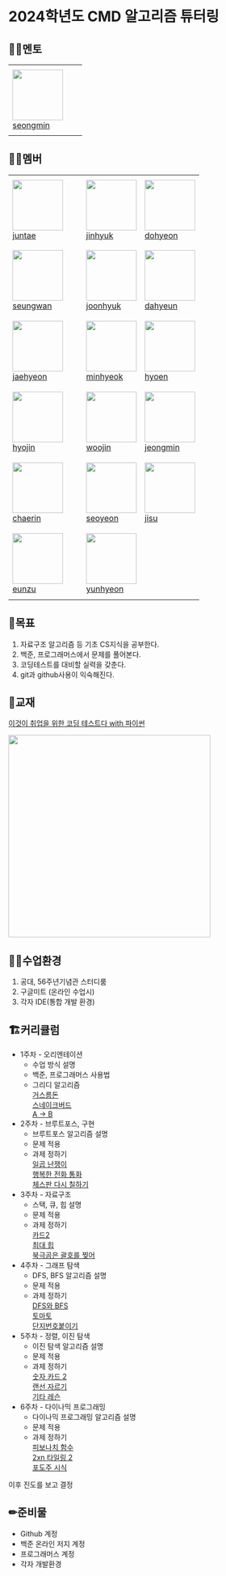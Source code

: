 # 2024학년도 CMD 알고리즘 튜터링

## 💁‍♂️멘토
<table>
  <tr height="140px">
    <td width="130px">
      <a href="https://github.com/seongm1n"><img height="100px" width="100px" src="https://avatars.githubusercontent.com/u/166149819?v=4"></a>
      <br>
      <a href="https://github.com/seongm1n">seongmin</a>
    </td>
  </tr>
</table>

## 🙋‍♂️멤버
<table>
  <tr height="140px">
    <td width="130px">
      <a href="https://github.com/jangjuntae"><img height="100px" width="100px" src="https://avatars.githubusercontent.com/u/91938434?v=4"></a>
      <br>
      <a href="https://github.com/jangjuntae">juntae</a>
    </td>
    <td>
      <a href="https://github.com/sukryu"><img height="100px" width="100px" src="https://avatars.githubusercontent.com/u/94154497?v=4"></a>
      <br>
      <a href="https://github.com/sukryu">jinhyuk</a>
    </td>
    <td>
      <a href="https://github.com/isdohyeon"><img height="100px" width="100px" src="https://avatars.githubusercontent.com/u/156043136?v=4"></a>
      <br>
      <a href="https://github.com/isdohyeon">dohyeon</a>
    </td>
  </tr>
  <tr height="140px">
    <td>
      <a href="https://github.com/svvchu"><img height="100px" width="100px" src="https://avatars.githubusercontent.com/u/112860927?v=4"></a>
      <br>
      <a href="https://github.com/svvchu">seungwan</a>
    </td>
    <td>
      <a href="https://github.com/SiRyung"><img height="100px" width="100px" src="https://avatars.githubusercontent.com/u/91623756?v=4"></a>
      <br>
      <a href="https://github.com/beejh02">joonhyuk</a>
    </td>
    <td>
      <a href="https://github.com/mopy12"><img height="100px" width="100px" src="https://avatars.githubusercontent.com/u/166390212?v=4"></a>
      <br>
      <a href="https://github.com/mopy12">dahyeun</a>
    </td>
  </tr>
  <tr height="140px">
    <td>
      <a href="https://github.com/hamtory05"><img height="100px" width="100px" src="https://avatars.githubusercontent.com/u/163499219?v=4"></a>
      <br>
      <a href="https://github.com/hamtory05">jaehyeon</a>
    </td>
    <td>
      <a href="https://github.com/alsgur05"><img height="100px" width="100px" src="https://avatars.githubusercontent.com/u/76838480?v=4"></a>
      <br>
      <a href="https://github.com/alsgur05">minhyeok</a>
    </td>
    <td>
      <a href="https://github.com/hyoeun24"><img height="100px" width="100px" src="https://avatars.githubusercontent.com/u/163793234?v=4"></a>
      <br>
      <a href="https://github.com/hyoeun24">hyoen</a>
    </td>
  </tr>
  <tr height="140px">
    <td>
      <a href="https://github.com/hyojin-j"><img height="100px" width="100px" src="https://avatars.githubusercontent.com/u/166384892?v=4"></a>
      <br>
      <a href="https://github.com/hyojin-j">hyojin</a>
    </td>
    <td>
      <a href="https://github.com/Woojin525"><img height="100px" width="100px" src="https://avatars.githubusercontent.com/u/166416355?v=4"></a>
      <br>
      <a href="https://github.com/Woojin525">woojin</a>
    </td>
    <td>
      <a href="https://github.com/parkjm0114"><img height="100px" width="100px" src="https://avatars.githubusercontent.com/u/163758291?v=4"></a>
      <br>
      <a href="https://github.com/parkjm0114">jeongmin</a>
    </td>
  </tr>
  <tr height="140px">
    <td>
      <a href="https://github.com/chaerinu"><img height="100px" width="100px" src="https://avatars.githubusercontent.com/u/166604981?v=4"></a>
      <br>
      <a href="https://github.com/chaerinu">chaerin</a>
    </td>
    <td>
      <a href="https://github.com/tjdus04"><img height="100px" width="100px" src="https://avatars.githubusercontent.com/u/166391394?v=4"></a>
      <br>
      <a href="https://github.com/tjdus04">seoyeon</a>
    </td>
    </td>
    <td>
      <a href="https://github.com/JISUWITHALLCAPS"><img height="100px" width="100px" src="https://avatars.githubusercontent.com/u/128721747?v=4"></a>
      <br>
      <a href="https://github.com/JISUWITHALLCAPS">jisu</a>
    </td>
  </tr>
  <tr height="140px">
    <td>
      <a href="https://github.com/eunzzu"><img height="100px" width="100px" src="https://avatars.githubusercontent.com/u/145631943?v=4"></a>
      <br>
      <a href="https://github.com/eunzzu">eunzu</a>
    </td>
    <td>
      <a href="https://github.com/KYH-code"><img height="100px" width="100px" src="https://avatars.githubusercontent.com/u/92522544?v=4"></a>
      <br>
      <a href="https://github.com/KYH-code">yunhyeon</a>
    </td>
  </tr>
</table>


## 🥅목표
1. 자료구조 알고리즘 등 기초 CS지식을 공부한다.
2. 백준, 프로그래머스에서 문제를 풀어본다.
3. 코딩테스트를 대비할 실력을 갖춘다.
4. git과 github사용이 익숙해진다.


## 📖교재
[이것이 취업을 위한 코딩 테스트다 with 파이썬](https://www.yes24.com/Product/Goods/91433923)

<img src="https://image.yes24.com/goods/91433923/XL" height = 400>


## 🧑‍💻수업환경
1. 공대, 56주년기념관 스터디룸
2. 구글미트 (온라인 수업시)
3. 각자 IDE(통합 개발 환경)

## 🏗커리큘럼
- 1주차 - 오리엔테이션
  - 수업 방식 설명
  - 백준, 프로그래머스 사용법
  - 그리디 알고리즘<br>
  [거스름돈](https://www.acmicpc.net/problem/5585)<br>
  [스네이크버드](https://www.acmicpc.net/problem/16435)<br>
  [A -> B](https://www.acmicpc.net/problem/16953)<br>
- 2주차 - 브루트포스, 구현
  - 브루트포스 알고리즘 설명
  - 문제 적용
  - 과제 정하기<br>
  [일곱 난쟁이](https://www.acmicpc.net/problem/2309)<br>
  [행복한 전화 통화](https://www.acmicpc.net/problem/3863)<br>
  [체스판 다시 칠하기](https://www.acmicpc.net/problem/1018)<br>
- 3주차 - 자료구조
  - 스택, 큐, 힙 설명
  - 문제 적용
  - 과제 정하기<br>
  [카드2](https://www.acmicpc.net/problem/2164)<br>
  [최대 힙](https://www.acmicpc.net/problem/11279)<br>
  [북극곰은 괄호를 찢어](https://www.acmicpc.net/problem/25918)<br>
- 4주차 - 그래프 탐색
  - DFS, BFS 알고리즘 설명
  - 문제 적용
  - 과제 정하기<br>
  [DFS와 BFS](https://www.acmicpc.net/problem/1260)<br>
  [토마토](https://www.acmicpc.net/problem/7576)<br>
  [단지번호붙이기](https://www.acmicpc.net/problem/2667)<br>
- 5주차 - 정렬, 이진 탐색
  - 이진 탐색 알고리즘 설명
  - 문제 적용
  - 과제 정하기<br>
  [숫자 카드 2](https://www.acmicpc.net/problem/10816)<br>
  [랜선 자르기](https://www.acmicpc.net/problem/1654)<br>
  [기타 레슨](https://www.acmicpc.net/problem/2343)<br>
- 6주차 - 다이나믹 프로그래밍
  - 다이나믹 프로그래밍 알고리즘 설명
  - 문제 적용
  - 과제 정하기<br>
  [피보나치 함수](https://www.acmicpc.net/problem/1003)<br>
  [2xn 타일링 2](https://www.acmicpc.net/problem/11727)<br>
  [포도주 시식](https://www.acmicpc.net/problem/2156)<br>

이후 진도를 보고 결정

## ✏준비물
- Github 계정
- 백준 온라인 저지 계정
- 프로그래머스 계정
- 각자 개발환경
